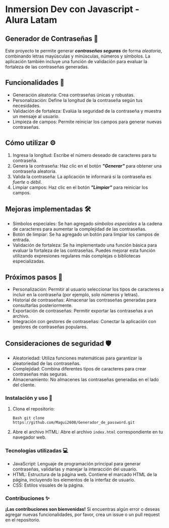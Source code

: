 # Inmersion Dev con Javascript - Alura Latam

## Generador de Contraseñas 🔐
Este proyecto te permite generar _**contraseñas seguras**_ de forma *aleatoria*, combinando letras mayúsculas y minúsculas, números y símbolos. La aplicación también incluye una función de validación para evaluar la fortaleza de las contraseñas generadas.

## Funcionalidades 🔩
- Generación aleatoria: Crea contraseñas únicas y robustas.
- Personalización: Define la longitud de la contraseña según tus necesidades.
- Validación de fortaleza: Evalúa la seguridad de la contraseña y muestra un mensaje al usuario.
- Limpieza de campos: Permite reiniciar los campos para generar nuevas contraseñas.

## Cómo utilizar ⚙️
1. Ingresa la longitud: Escribe el número deseado de caracteres para tu contraseña.
2. Genera la contraseña: Haz clic en el botón _**"Generar"**_ para obtener una contraseña aleatoria.
3. Valida la contraseña: La aplicación te informará si la contraseña es *fuerte* o *débil*.
4. Limpiar campos: Haz clic en el botón _**"Limpiar"**_ para reiniciar los campos.

## Mejoras implementadas 🛠️
- Símbolos especiales: Se han agregado *símbolos especiales* a la cadena de caracteres para aumentar la complejidad de las contraseñas.
- Botón de limpiar: Se ha agregado un botón para limpiar los campos de entrada.
- Validación de fortaleza: Se ha implementado una función básica para evaluar la fortaleza de las contraseñas. Puedes mejorar esta función utilizando expresiones regulares más complejas o bibliotecas especializadas.

## Próximos pasos 👣
- Personalización: Permitir al usuario seleccionar los tipos de caracteres a incluir en la contraseña (por ejemplo, solo números y letras).
- Historial de contraseñas: Almacenar las contraseñas generadas para consultarlas posteriormente.
- Exportación de contraseñas: Permitir exportar las contraseñas a un archivo.
- Integración con gestores de contraseñas: Conectar la aplicación con gestores de contraseñas populares.

## Consideraciones de seguridad 🛡️
- Aleatoriedad: Utiliza funciones matemáticas para garantizar la aleatoriedad de las contraseñas.
- Complejidad: Combina diferentes tipos de caracteres para crear contraseñas más seguras.
- Almacenamiento: No almacenes las contraseñas generadas en el lado del cliente.

### Instalación y uso 🔧
1. Clona el repositorio:
	```
    Bash git clone https://github.com/Magui2608/Generador_de_password.git
    ```

2.	Abre el archivo HTML: Abre el archivo `index.html` correspondiente en tu navegador web.

### Tecnologías utilizadas 💻
- JavaScript: Lenguaje de programación principal para generar contraseñas, validarlas y manejar la interacción del usuario.
- HTML: Estructura de la página web. Contiene el marcado HTML de la página, incluyendo los elementos de la interfaz de usuario.
- CSS: Estilos visuales de la página.

### Contribuciones ✨
**¡Las contribuciones son bienvenidas!** Si encuentras algún error o deseas agregar nuevas funcionalidades, por favor, crea un issue o un pull request en el repositorio.

